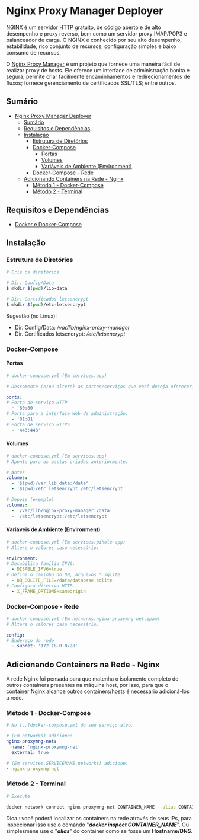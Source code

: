 # Nginx Proxy Manager Deployer

[NGINX](https://docs.nginx.com) é um servidor HTTP gratuito, de código aberto e de alto desempenho e proxy reverso, bem como um servidor proxy IMAP/POP3 e balanceador de carga. O NGINX é conhecido por seu alto desempenho, estabilidade, rico conjunto de recursos, configuração simples e baixo consumo de recursos.

O [Nginx Proxy Manager](https://nginxproxymanager.com) é um projeto que fornece uma maneira fácil de realizar proxy de hosts. Ele oferece um interface de administração bonita e segura; permite criar facilmente encaminhamentos e redirecionamentos de fluxos; fornece gerenciamento de certificados SSL/TLS; entre outros.  

## Sumário
- [Nginx Proxy Manager Deployer](#nginx-proxy-manager-deployer)
  - [Sumário](#sumário)
  - [Requisitos e Dependências](#requisitos-e-dependências)
  - [Instalação](#instalação)
    - [Estrutura de Diretórios](#estrutura-de-diretórios)
    - [Docker-Compose](#docker-compose)
      - [Portas](#portas)
      - [Volumes](#volumes)
      - [Variáveis de Ambiente (Environment)](#variáveis-de-ambiente-environment)
    - [Docker-Compose - Rede](#docker-compose---rede)
  - [Adicionando Containers na Rede - Nginx](#adicionando-containers-na-rede---nginx)
    - [Método 1 - Docker-Compose](#método-1---docker-compose)
    - [Método 2 - Terminal](#método-2---terminal)

## Requisitos e Dependências
- [Docker e Docker-Compose](https://docs.docker.com/)
  
## Instalação

### Estrutura de Diretórios

```bash
# Crie os diretórios.

# Dir. Config/Data
$ mkdir $(pwd)/lib-data

# Dir. Certificados letsencrypt
$ mkdir $(pwd)/etc-letsencrypt
```

Sugestão (no Linux):
- Dir. Config/Data: */var/lib/nginx-proxy-manager*
- Dir. Certificados letsencrypt: */etc/letsencrypt*
  
### Docker-Compose

#### Portas

```yml
# docker-compose.yml (Em services.app)

# Descomente (e/ou altere) as portas/serviços que você deseja oferecer.

ports:
# Porta de serviço HTTP
  - '80:80'
# Porta para a interface Web de administração.
  - '81:81'
# Porta de serviço HTTPS
  - '443:443'
```

#### Volumes

```yml
# docker-compose.yml (Em services.app)
# Aponte para as pastas criadas anteriormente.

# Antes
volumes:
  - '$(pwd)/var_lib_data:/data'
  - '$(pwd)/etc_letsencrypt:/etc/letsencrypt'

# Depois (exemplo)
volumes:
  - '/var/lib/nginx-proxy-manager:/data'
  - '/etc/letsencrypt:/etc/letsencrypt'
```

#### Variáveis de Ambiente (Environment)    

```yml
# docker-compose.yml (Em services.pihole-app)
# Altere o valores caso necessário. 

environment:
# Desabilita família IPV6.
  - DISABLE_IPV6=true
# Defini o caminho do DB, arquivos *.sqlite.
  - DB_SQLITE_FILE=/data/database.sqlite
# Configura diretiva HTTP.
  - X_FRAME_OPTIONS=sameorigin
```

### Docker-Compose - Rede

```yml
# docker-compose.yml (Em networks.nginx-proxymng-net.ipam)
# Altere o valores caso necessário. 

config:
# Endereço da rede
  - subnet: '172.18.0.0/28'
```

## Adicionando Containers na Rede - Nginx

A rede Nginx foi pensada para que matenha o isolamento completo de outros containers presentes na máquina host, por isso, para que o container Nginx alcance outros containers/hosts é necessário adicioná-los a rede. 

### Método 1 - Docker-Compose

```yml
# No [..]docker-compose.yml do seu serviço alvo.

# (Em networks) adicione:
nginx-proxymng-net:
  name: 'nginx-proxymng-net'
  external: true

# (Em services.SERVICENAME.networks) adicione:
- nginx-proxymng-net
```

### Método 2 - Terminal

```bash
# Execute

docker network connect nginx-proxymng-net CONTAINER_NAME --alias CONTAINER_ALIAS
```

Dica.: você poderá localizar os containers na rede através de seus IPs, para inspecionar isso use o comando "***docker inspect CONTAINER_NAME***". Ou simplesmene use o "***alias***" do container como se fosse um **Hostname/DNS**.